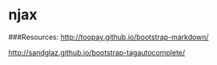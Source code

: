 njax
====

###Resources:
http://toopay.github.io/bootstrap-markdown/


http://sandglaz.github.io/bootstrap-tagautocomplete/
